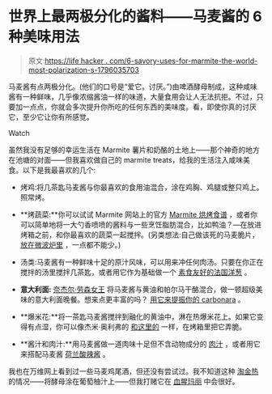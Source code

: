 # 世界上最两极分化的酱料——马麦酱的 6 种美味用法

> 原文:[https://life hacker . com/6-savory-uses-for-marmite-the-world-most-polarization-s-1796035703](https://lifehacker.com/6-savory-uses-for-marmite-the-worlds-most-polarizing-s-1796035703)

马麦酱有点两极分化。(他们的口号是“爱它。讨厌。”)由啤酒酵母制成，这种咸味酱有一种鲜味，几乎像浓缩酱油一样的味道，大量食用会让人无法抗拒。不过，只要加一点点，你就会多次提升你所吃的任何东西的美味度。看，即使你真的讨厌它，至少它让你有所感觉。

Watch

虽然我没有足够的幸运生活在 Marmite 薯片和奶酪的土地上——那个神奇的地方在池塘的对面——但我喜欢做自己的 marmite treats，给我的生活注入咸味美食。以下是我最喜欢的几个:

*   烤鸡:将几茶匙马麦酱与你最喜欢的食用油混合，涂在鸡胸、鸡腿或整只鸡上。照常烤。

*   **烤蔬菜:**你可以试试 Marmite 网站上的官方 [Marmite 烘烤食谱](https://www.marmite.co.uk/marmite-roasties) ，或者你可以简单地将一大勺香喷喷的酱料与一些烹饪脂肪混合，比如鸭油？—在放进烤箱之前，和你最喜欢的蔬菜一起搅拌。(另类想法:自己做该死的马麦脆片， [放在微波炉里](http://lifehacker.com/how-to-make-homemade-potato-chips-in-your-microwave-1795928489) ，一点都不能少。)
*   汤类:马麦酱有一种鲜味十足的原汁风味，可以用来冲任何肉汤。只要在你正在搅拌的汤里搅拌几茶匙，或者用它作为基础做一个 [素食友好的法国洋葱](https://www.marmite.co.uk/french-onion-soup) 。
*   **意大利面:** [奈杰尔·劳森女王](https://www.nigella.com/recipes/spaghetti-with-marmite) 将马麦酱与黄油和帕尔马干酪混合，做一顿超级美味的意大利面晚餐。想来点更丰富的吗？ [用它来提振你的 carbonara](http://www.olivemagazine.com/recipes/quick-and-easy/marmite-carbonara/) 。
*   **爆米花:**将一茶匙马麦酱搅拌到融化的黄油中，淋在热爆米花上。如果它变得有点湿，你可以像杰米·奥利弗的 [和这里的](http://www.jamieoliver.com/recipes/uncategorised-recipes/marmite-popcorn/) 一样，在烤箱里把它弄脆。
*   **酱汁和肉汁:**用马麦酱做一道肉味十足但不含动物成分的 [肉汁](https://www.marmite.co.uk/marmite-gravy) ，或者用它来搭配马麦酱 [荷兰酸辣酱](http://www.olivemagazine.com/recipes/chef-recipes/dans-marmite-hollandaise/) 。

我也在万维网上看到过一些马麦鸡尾酒，但还没有尝试过。我不知道这种 [淘金热](https://www.marmite.co.uk/marmite-gold-rush-cocktail) 的情况——将酵母涂在葡萄柚汁上——但我打赌它在 [血腥玛丽](http://skillet.lifehacker.com/your-guide-to-building-a-better-bloody-mary-bar-1777731484) 中会很好。